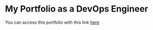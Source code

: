 # My Portfolio as a DevOps Engineer

You can access this portfolio with this link [here](https://tolani-port.netlify.app/)
